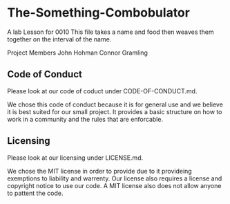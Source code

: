 # The-Something-Combobulator
A lab Lesson for 0010
This file takes a name and food then weaves them together on the interval of the name.

Project Members
John Hohman
Connor Gramling

## Code of Conduct
Please look at our code of coduct under CODE-OF-CONDUCT.md. 

We chose this code of conduct because it is for general use and we believe it is best suited for our small project. It provides a basic structure on how to work in a community and the rules that are enforcable.
## Licensing
Please look at our licensing under LICENSE.md. 

We chose the MIT license in order to provide due to it provideing exemptions to liability and warrenty. Our license also requires a license and copyright notice to use our code. A MIT license also does not allow anyone to pattent the code.
